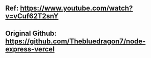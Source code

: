 ## Ref: https://www.youtube.com/watch?v=vCuf62T2snY

## Original Github: https://github.com/Thebluedragon7/node-express-vercel

## 
